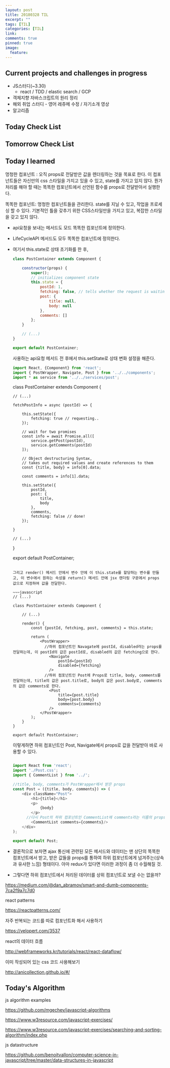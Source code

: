```yaml
---
layout: post
title: 20180328 TIL
excerpt: ""
tags: [TIL]
categories: [TIL]
link:
comments: true
pinned: true
image:
  feature:
---
```


## Current projects and challenges in progress

- JS스터디(~3.30)
  - react / TDD / elastic search / GCP 
- 객체지향 자바스크립트의 원리 정리
- 해외 취업 스터디 - 영어 레쥬메 수정 / 자기소개 영상
- 알고리즘

## Today Check List



## Tomorrow Check List



## Today I learned



멍청한 컴포넌트 : 오직 props로 전달받은 값을 렌더링하는 것을 목표로 한다. 이 컴포넌트들은 자신만의 css 스타일을 가지고 있을 수 있고, state를 가지고 있지 않다. 뭔가 처리를 해야 할 때는 똑똑한 컴포넌트에서 선언된 함수를 props로 전달받아서 실행한다.

똑똑한 컴포넌트: 멍청한 컴포넌트들을 관리한다. state를 지닐 수 있고, 작업을 프로세싱 할 수 있다. 기본적인 틀을 갖추기 위한 CSS스타일만을 가지고 있고, 복잡한 스타일을 갖고 있지 않다.

* api요청을 보내는 메서드도 모드 똑똑한 컴포넌트에 정의한다.

* LifeCycleAPI 메서드도 모두 똑똑한 컴포넌트에 정의한다.

* 여기서 this.state로 상태 초기화를 한 후,

  ~~~javascript
  class PostContainer extends Component {
  
      constructor(props) {
          super();
          // initializes component state
          this.state = {
              postId: 1,
              fetching: false, // tells whether the request is waiting for response or not
              post: {
                  title: null,
                  body: null
              },
              comments: []
          };
      }
  
      // (...)
  }
  
  export default PostContainer;
  ~~~

  사용하는 api요청 메서드 전 후에서 this.setState로 상태 변화 설정을 해준다.

  ~~~javascript
  import React, {Component} from 'react';
  import { PostWrapper, Navigate, Post } from '../../components';
  import * as service from '../../services/post';
  ~~~


  class PostContainer extends Component {

      // (...)
      
      fetchPostInfo = async (postId) => {
          
          this.setState({
              fetching: true // requesting..
          });
    
          // wait for two promises
          const info = await Promise.all([
              service.getPost(postId),
              service.getComments(postId)
          ]);
          
          // Object destructuring Syntax,
          // takes out required values and create references to them
          const {title, body} = info[0].data; 
                                              
          const comments = info[1].data;
    
          this.setState({
              postId,
              post: {
                  title, 
                  body
              },
              comments,
              fetching: false // done!
          });
    
      }
    
      // (...)
  }

  export default PostContainer;
  ~~~

  그리고 render() 메서드 안에서 변수 안에 이 this.state를 할당하는 변수를 만들고, 이 변수에서 원하는 속성을 return() 메서드 안에 jsx 렌더링 구문에서 props 값으로 지정하여 값을 전달한다.

  ~~~javascript
  // (...)

  class PostContainer extends Component {

      // (...)

      render() {
          const {postId, fetching, post, comments} = this.state;

          return (
              <PostWrapper>
              	//하위 컴포넌트인 Navagate에 postId, disabled라는 props를 전달하는데, 이 postId의 값은 postId로, disabled의 값은 fetching으로 한다.
                  <Navigate 
                      postId={postId}
                      disabled={fetching}
                  />
              	//하위 컴포넌트인 Post에 Props로 title, body, comments를 전달하는데, title의 값은 post.title로, body의 값은 post.body로, comments의 값은 comments로 한다.
                  <Post
                      title={post.title}
                      body={post.body}
                      comments={comments}
                  />
              </PostWrapper>
          );
      }
  }

  export default PostContainer;
  ~~~

  이렇게하면 하위 컴포넌트인 Post, Navigate에서 props로 값을 전달받아 바로 사용할 수 있다.

  ~~~javascript

  import React from 'react';
  import './Post.css';
  import { CommentList } from '../';

  //title, body, comments가 PostWrapper에서 받은 props
  const Post = ({title, body, comments}) => (
      <div className="Post">
          <h1>{title}</h1>
          <p>
              {body}
          </p>
      	//다시 Post의 하위 컴포넌트인 CommentList에 comments라는 이름의 props를 전달하고 이 comments props의 값을 comments의 값으로 할당. 즉 PostWrapper에서 받은 Props를 이름 그대로 다시 하위 컴포넌트로 전달하는 것.
          <CommentList comments={comments}/>
      </div>
  );

  export default Post;
  ~~~

* 결론적으로 보자면 ajax 통신에 관련된 모든 메서드와 데이터는 맨 상단의 똑똑한 컴포넌트에서 받고, 받은 값들을 props를 통하여 하위 컴포넌트에게 넘겨주는(상속과 유사한 느낌) 형태이다. 아마 redux가 있다면 이러한 과정이 좀 더 수월해질 것.

* 그렇다면 하위 컴포넌트에서 처리된 데이터를 상위 컴포넌트로 보낼 수는 없을까?

https://medium.com/@dan_abramov/smart-and-dumb-components-7ca2f9a7c7d0



react patterns

https://reactpatterns.com/



자주 반복되는 코드를 따로 컴포넌트화 해서 사용하기

https://velopert.com/3537



react의 데이터 흐름

http://webframeworks.kr/tutorials/react/react-dataflow/



이미 작성되어 있는 css 코드 사용해보기

<http://anicollection.github.io/#/>





## Today's Algorithm

js algorithm examples

https://github.com/mgechev/javascript-algorithms

https://www.w3resource.com/javascript-exercises/

https://www.w3resource.com/javascript-exercises/searching-and-sorting-algorithm/index.php



js datastructure

https://github.com/benoitvallon/computer-science-in-javascript/tree/master/data-structures-in-javascript